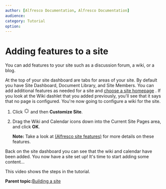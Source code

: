 ```yaml
---
author: [Alfresco Documentation, Alfresco Documentation]
audience: 
category: Tutorial
option: 
---
```


# Adding features to a site

You can add features to your site such as a discussion forum, a wiki, or a blog.

At the top of your site dashboard are tabs for areas of your site. By default you have Site Dashboard, Document Library, and Site Members. You can add additional features as needed for a site and [choose a site homepage](site-addremove-dashboard.md) . If you look at the Wiki dashlet that you added previously, you'll see that it says that no page is configured. You're now going to configure a wiki for the site.

1.  Click ![Customize Dashboard icon](../images/settings-icon.png) and then **Customize Site**.

2.  Drag the Wiki and Calendar icons down into the Current Site Pages area, and click **OK**.

    **Note:** Take a look at [\(Alfresco site features\)](../concepts/alfresco-features.md) for more details on these features.


Back on the site dashboard you can see that the wiki and calendar have been added. You now have a site set up! It's time to start adding some content...

This video shows the steps in the tutorial.

  

**Parent topic:**[Building a site](../concepts/gs-building-site.md)

